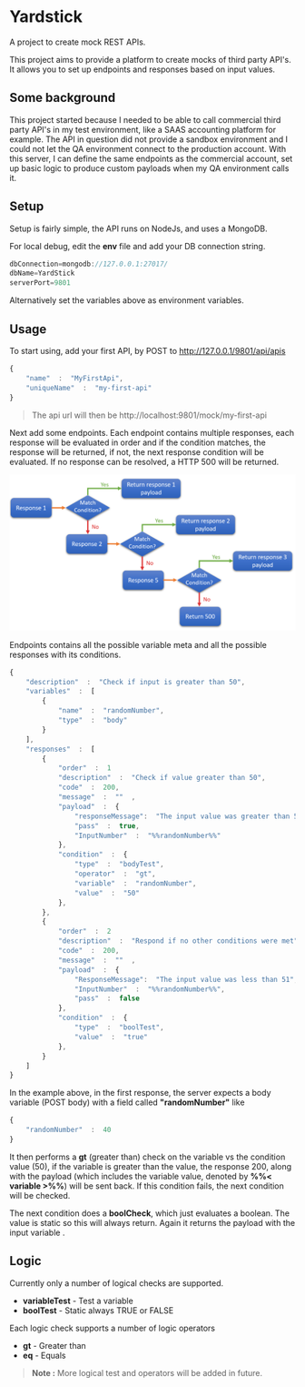 # Yardstick
A project to create mock REST APIs.

This project aims to provide a platform to create mocks of third party API's. It allows you to set up endpoints and responses based on input values.

## Some background
This project started because I needed to be able to call commercial third party API's in my test environment, like a SAAS accounting platform for example. The API in question did not provide a sandbox environment and I could not let the QA environment connect to the production account. With this server, I can define the same endpoints as the commercial account, set up basic logic to produce custom payloads when my QA environment calls it.


## Setup
Setup is fairly simple, the API runs on NodeJs, and uses a MongoDB.

For local debug, edit the  **env** file and add your DB connection string.

```javascript
dbConnection=mongodb://127.0.0.1:27017/
dbName=YardStick
serverPort=9801
```
Alternatively set the variables above as environment variables.


## Usage
To start using, add your first API, by POST to http://127.0.0.1/9801/api/apis

```javascript
{
	"name"  :  "MyFirstApi",
	"uniqueName"  :  "my-first-api"
}
```
> The api url will then be http://localhost:9801/mock/my-first-api

Next add some endpoints. 
Each endpoint contains multiple responses, each response will be evaluated in order and if the condition matches, the response will be returned, if not, the next response condition will be evaluated. If no response can be resolved, a HTTP 500 will be returned.

![gallery](https://raw.githubusercontent.com/Codendaal1120/yardstick/main/Documentation/img2.png)

Endpoints contains all the possible variable meta and all the possible responses with its conditions.

```javascript
{
	"description"  :  "Check if input is greater than 50",
	"variables"  :  [
		{  
			"name"  :  "randomNumber",  
			"type"  :  "body"  
		}
	],
	"responses"  :  [	
		{
			"order"  :  1
			"description"  :  "Check if value greater than 50",
			"code"  :  200,
			"message"  :  ""  ,
			"payload"  :  {  
				"responseMessage":  "The input value was greater than 50",  
				"pass"  :  true,  
				"InputNumber"  :  "%%randomNumber%%"  
			},
			"condition"  :  {
				"type"  :  "bodyTest",
				"operator"  :  "gt",
				"variable"  :  "randomNumber",
				"value"  :  "50"
			},
		},
		{
			"order"  :  2
			"description"  :  "Respond if no other conditions were met",
			"code"  :  200,
			"message"  :  ""  ,
			"payload"  :  {  
				"ResponseMessage":  "The input value was less than 51",  
				"InputNumber"  :  "%%randomNumber%%",  
				"pass"  :  false  
			},
			"condition"  :  {
				"type"  :  "boolTest",
				"value"  :  "true"
			},
		}
	]
}
```
In the example above,  in the first response, the server expects a body variable (POST body) with a field called **"randomNumber"** like 

```javascript
{
	"randomNumber"  :  40
}
```

It then performs a **gt** (greater than) check on the variable vs the condition value (50), if the variable is greater than the value, the response 200, along with the payload (which includes the variable value, denoted by **%%< variable >%%**) will be sent back. If this condition fails, the next condition will be checked.

The next condition does a **boolCheck**, which just evaluates a boolean. The value is static so this will always return. Again it returns the payload with the input variable .

## Logic
Currently only a number of logical checks are supported.

 - **variableTest** 	- Test a variable
 - **boolTest** 			- Static always TRUE or FALSE

Each logic check supports a number of logic operators

 - **gt** 	- Greater than
 - **eq** 	- Equals

> **Note :** More logical test and operators will be added in future.
